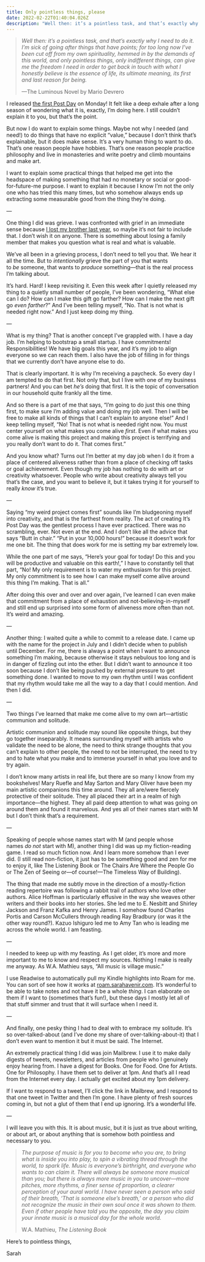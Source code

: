 ```yaml
---
title: Only pointless things, please
date: 2022-02-22T01:40:04.026Z
description: "Well then: it’s a pointless task, and that’s exactly why I need to do it. I’m sick of going after things that have points; for too long now I’ve been cut off from my own spirituality, hemmed in by the demands of this world, and only pointless things, only indifferent things, can give me the freedom I need in order to get back in touch with what I honestly believe is the essence of life, its ultimate meaning, its first and last reason for being..."
---
```


> *Well then: it’s a pointless task, and that’s exactly why I need to do it. I’m sick of going after things that have points; for too long now I’ve been cut off from my own spirituality, hemmed in by the demands of this world, and only pointless things, only indifferent things, can give me the freedom I need in order to get back in touch with what I honestly believe is the essence of life, its ultimate meaning, its first and last reason for being.*
>
> —The Luminous Novel by Mario Devrero

I released [the first Post Day](https://itspostday.com/?utm_source=sarahavenir&utm_medium=email&utm_campaign=only-pointless-things-please) on Monday! It felt like a deep exhale after a long season of wondering what it is, exactly, I’m doing here. I still couldn’t explain it to you, but that’s the point.

But now I do want to explain some things. Maybe not why I needed (and need!) to do things that have no explicit “value,” because I don’t think that’s explainable, but it does make sense. It’s a very human thing to want to do. That’s one reason people have hobbies. That’s one reason people practice philosophy and live in monasteries and write poetry and climb mountains and make art.

I want to explain some practical things that helped me get into the headspace of making something that had no monetary or social or good-for-future-me purpose. I want to explain it because I know I’m not the only one who has tried this many times, but who somehow always ends up extracting some measurable good from the thing they’re doing.

—

One thing I did was grieve. I was confronted with grief in an immediate sense because [I lost my brother last year](https://sarahavenir.com/how-do-you-give-a-title-to-something-like-this?utm_source=sarahavenir&utm_medium=email&utm_campaign=only-pointless-things-please), so maybe it’s not fair to include that. I don’t wish it on anyone. There is something about losing a family member that makes you question what is real and what is valuable.

We’ve all been in a grieving process, I don’t need to tell you that. We hear it all the time. But to *intentionally* grieve the part of you that wants to *be* someone, that wants to *produce* something—that is the real process I’m talking about.

It’s hard. Hard! I keep revisiting it. Even this week after I quietly released my thing to a quietly small number of people, I’ve been wondering, “What else can I do? How can I make this gift go farther? How can I make the next gift go *even farther*?” And I’ve been telling myself, “No. That is not what is needed right now.” And I just keep doing my thing.

—

What is my thing? That is another concept I’ve grappled with. I have a day job. I’m helping to bootstrap a small startup. I have commitments! Responsibilities! We have big goals this year, and it’s my job to align everyone so we can reach them. I also have the job of filling in for things that we currently don’t have anyone else to do.

That is clearly important. It is why I’m receiving a paycheck. So every day I am tempted to do that first. Not only that, but I live with one of my business partners! And you can bet *he’s* doing that first. It is the topic of conversation in our household quite frankly all the time.

And so there is a part of me that says, “I’m going to do just this one thing first, to make sure I’m adding value and doing my job well. Then I will be free to make all kinds of things that I can’t explain to anyone else!” And I keep telling myself, “No! That is not what is needed right now. You must center yourself on what makes you come alive *first*. Even if what makes you come alive is making this project and making this project is terrifying and you really don’t want to do it. That comes first.”

And you know what? Turns out I’m better at my day job when I do it from a place of centered aliveness rather than from a place of checking off tasks or goal achievement. Even though my job has nothing to do with art or creativity whatsoever. People who write about creativity always tell you that’s the case, and you want to believe it, but it takes trying it for yourself to really *know* it’s true.

—

Saying “my weird project comes first” sounds like I’m bludgeoning myself into creativity, and that is the farthest from reality. The act of creating It’s Post Day was the gentlest process I have ever practiced. There was no scrambling, ever. Not even at the end. And I don’t like all the advice that says “Butt in chair.” “Put in your 10,000 hours!” because it doesn’t work for me one bit. The thing that does work for me is setting my bar extremely low.

While the one part of me says, “Here’s your goal for today! Do this and you will be productive and valuable on this earth!,” I have to constantly tell that part, “No! My only requirement is to water my enthusiasm for this project. My only commitment is to see how I can make myself come alive around this thing I’m making. That is all.”

After doing this over and over and over again, I’ve learned I can even make that commitment from a place of exhaustion and not-believing-in-myself and still end up surprised into some form of aliveness more often than not. It’s weird and amazing.

—

Another thing: I waited quite a while to commit to a release date. I came up with the name for the project in July and I didn’t decide when to publish until December. For me, there is always a point when I want to announce something I’m making, because otherwise it stays nebulous too long and is in danger of fizzling out into the ether. But I didn’t want to announce it too soon because I don’t like being pushed by external pressure to get something done. I wanted to move to my own rhythm until I was confident that my rhythm would take me all the way to a day that I could mention. And then I did.

—

Two things I’ve learned that make me come alive to my own art—artistic communion and solitude.

Artistic communion and solitude may sound like opposite things, but they go together inseparably. It means surrounding myself with artists who validate the need to be alone, the need to think strange thoughts that you can’t explain to other people, the need to not be interrupted, the need to try and to hate what you make and to immerse yourself in what you love and to try again.

I don’t know many artists in real life, but there are so many I know from my bookshelves! Mary Ruefle and May Sarton and Mary Oliver have been my main artistic companions this time around. They all are/were fiercely protective of their solitude. They all placed their art in a realm of high importance—the highest. They all paid deep attention to what was going on around them and found it marvelous. And yes all of their names start with M but I don’t think that’s a requirement.

—

Speaking of people whose names start with M (and people whose names *do not* start with M), another thing I did was up my fiction-reading game. I read so much fiction now. And I learn more somehow than I ever did. (I still read non-fiction, it just has to be something good and zen for me to enjoy it, like The Listening Book or The Chairs Are Where the People Go or The Zen of Seeing or—of course!—The Timeless Way of Building).

The thing that made me subtly move in the direction of a mostly-fiction reading repertoire was following a rabbit trail of authors who love other authors. Alice Hoffman is particularly effusive in the way she weaves other writers and their books into her stories. She led me to E. Nesbitt and Shirley Jackson and Franz Kafka and Henry James. I somehow found Charles Portis and Carson McCullers through reading Ray Bradbury (or was it the other way round?). Kazuo Ishiguro led me to Amy Tan who is leading me across the whole world. I am feasting.

—

I needed to keep up with my feasting. As I get older, it’s more and more important to me to know and respect my sources. Nothing I make is really me anyway. As W.A. Mathieu says, “All music is village music.”

I use Readwise to automatically pull my Kindle highlights into Roam for me. You can sort of see how it works at [roam.sarahavenir.com](http://roam.sarahavenir.com/?utm_source=sarahavenir&utm_medium=email&utm_campaign=only-pointless-things-please). It’s wonderful to be able to take notes and not have it be a whole *thing*. I can elaborate on them if I want to (sometimes that’s fun!), but these days I mostly let all of that stuff simmer and trust that it will surface when I need it.

—

And finally, one pesky thing I had to deal with to embrace my solitude. It’s so over-talked-about (and I’ve done my share of over-talking-about-it) that I don’t even want to mention it but it must be said. The Internet.

An extremely practical thing I did was join Mailbrew. I use it to make daily digests of tweets, newsletters, and articles from people who I genuinely enjoy hearing from. I have a digest for Books. One for Food. One for Artists. One for Philosophy. I have them set to deliver at 1pm. And that’s all I read from the Internet every day. I actually get excited about my 1pm delivery.

If I want to respond to a tweet, I’ll click the link in Mailbrew, and I respond to that one tweet in Twitter and then I’m gone. I have plenty of fresh sources coming in, but not a glut of them that I end up ignoring. It’s a wonderful life.

—

I will leave you with this. It is about music, but it is just as true about writing, or about art, or about anything that is somehow both pointless and necessary to you.

> *The purpose of music is for you to become who you are, to bring what is inside you into play, to spin a vibrating thread through the world, to spark life. Music is everyone’s birthright, and everyone who wants to can claim it. There will always be someone more musical than you; but there is always more music in you to uncover—more pitches, more rhythms, a finer sense of proportion, a clearer perception of your aural world. I have never seen a person who said of their breath, ‘That is someone else’s breath,’ or a person who did not recognize the music in their own soul once it was shown to them. Even if other people have told you the opposite, the day you claim your innate music is a musical day for the whole world.*
>
> W.A. Mathieu, *The Listening Book*

Here’s to pointless things,

Sarah
